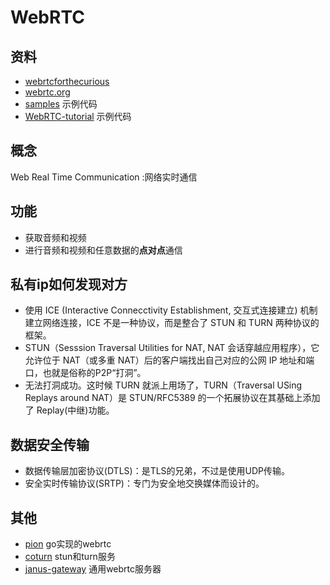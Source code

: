 # WebRTC

## 资料

- [webrtcforthecurious](https://webrtcforthecurious.com/)
- [webrtc.org](https://webrtc.org/)
- [samples](https://github.com/webrtc/samples) 示例代码
- [WebRTC-tutorial](https://github.com/Tinywan/WebRTC-tutorial) 示例代码
  
## 概念

Web Real Time Communication :网络实时通信

## 功能

- 获取音频和视频
- 进行音频和视频和任意数据的**点对点**通信

## 私有ip如何发现对方

- 使用 ICE (Interactive Connecctivity Establishment, 交互式连接建立) 机制建立网络连接，ICE 不是一种协议，而是整合了 STUN 和 TURN 两种协议的框架。
- STUN（Sesssion Traversal Utilities for NAT, NAT 会话穿越应用程序），它允许位于 NAT（或多重 NAT）后的客户端找出自己对应的公网 IP 地址和端口，也就是俗称的P2P“打洞”。
- 无法打洞成功。这时候 TURN 就派上用场了，TURN（Traversal USing Replays around NAT）是 STUN/RFC5389 的一个拓展协议在其基础上添加了 Replay(中继)功能。
  
## 数据安全传输

- 数据传输层加密协议(DTLS)：是TLS的兄弟，不过是使用UDP传输。
- 安全实时传输协议(SRTP)：专门为安全地交换媒体而设计的。

## 其他

- [pion](https://github.com/pion/pion) go实现的webrtc
- [coturn](https://github.com/coturn/coturn) stun和turn服务
- [janus-gateway](https://github.com/meetecho/janus-gateway) 通用webrtc服务器
